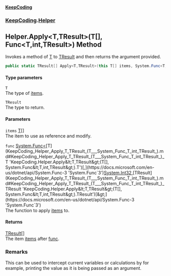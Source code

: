 #### [KeepCoding](index.md 'index')
### [KeepCoding](KeepCoding.md 'KeepCoding').[Helper](KeepCoding_Helper.md 'KeepCoding.Helper')
## Helper.Apply&lt;T,TResult&gt;(T[], Func&lt;T,int,TResult&gt;) Method
Invokes a method of [T](KeepCoding_Helper_Apply_T_TResult_(T___System_Func_T_int_TResult_).md#KeepCoding_Helper_Apply_T_TResult_(T___System_Func_T_int_TResult_)_T 'KeepCoding.Helper.Apply&lt;T,TResult&gt;(T[], System.Func&lt;T,int,TResult&gt;).T') to [TResult](KeepCoding_Helper_Apply_T_TResult_(T___System_Func_T_int_TResult_).md#KeepCoding_Helper_Apply_T_TResult_(T___System_Func_T_int_TResult_)_TResult 'KeepCoding.Helper.Apply&lt;T,TResult&gt;(T[], System.Func&lt;T,int,TResult&gt;).TResult') and then returns the argument provided.  
```csharp
public static TResult[] Apply<T,TResult>(this T[] items, System.Func<T,int,TResult> func);
```
#### Type parameters
<a name='KeepCoding_Helper_Apply_T_TResult_(T___System_Func_T_int_TResult_)_T'></a>
`T`  
The type of [items](KeepCoding_Helper_Apply_T_TResult_(T___System_Func_T_int_TResult_).md#KeepCoding_Helper_Apply_T_TResult_(T___System_Func_T_int_TResult_)_items 'KeepCoding.Helper.Apply&lt;T,TResult&gt;(T[], System.Func&lt;T,int,TResult&gt;).items').
  
<a name='KeepCoding_Helper_Apply_T_TResult_(T___System_Func_T_int_TResult_)_TResult'></a>
`TResult`  
The type to return.
  
#### Parameters
<a name='KeepCoding_Helper_Apply_T_TResult_(T___System_Func_T_int_TResult_)_items'></a>
`items` [T](KeepCoding_Helper_Apply_T_TResult_(T___System_Func_T_int_TResult_).md#KeepCoding_Helper_Apply_T_TResult_(T___System_Func_T_int_TResult_)_T 'KeepCoding.Helper.Apply&lt;T,TResult&gt;(T[], System.Func&lt;T,int,TResult&gt;).T')[[]](https://docs.microsoft.com/en-us/dotnet/api/System.Array 'System.Array')  
The item to use as reference and modify.
  
<a name='KeepCoding_Helper_Apply_T_TResult_(T___System_Func_T_int_TResult_)_func'></a>
`func` [System.Func&lt;](https://docs.microsoft.com/en-us/dotnet/api/System.Func-3 'System.Func`3')[T](KeepCoding_Helper_Apply_T_TResult_(T___System_Func_T_int_TResult_).md#KeepCoding_Helper_Apply_T_TResult_(T___System_Func_T_int_TResult_)_T 'KeepCoding.Helper.Apply&lt;T,TResult&gt;(T[], System.Func&lt;T,int,TResult&gt;).T')[,](https://docs.microsoft.com/en-us/dotnet/api/System.Func-3 'System.Func`3')[System.Int32](https://docs.microsoft.com/en-us/dotnet/api/System.Int32 'System.Int32')[,](https://docs.microsoft.com/en-us/dotnet/api/System.Func-3 'System.Func`3')[TResult](KeepCoding_Helper_Apply_T_TResult_(T___System_Func_T_int_TResult_).md#KeepCoding_Helper_Apply_T_TResult_(T___System_Func_T_int_TResult_)_TResult 'KeepCoding.Helper.Apply&lt;T,TResult&gt;(T[], System.Func&lt;T,int,TResult&gt;).TResult')[&gt;](https://docs.microsoft.com/en-us/dotnet/api/System.Func-3 'System.Func`3')  
The function to apply [items](KeepCoding_Helper_Apply_T_TResult_(T___System_Func_T_int_TResult_).md#KeepCoding_Helper_Apply_T_TResult_(T___System_Func_T_int_TResult_)_items 'KeepCoding.Helper.Apply&lt;T,TResult&gt;(T[], System.Func&lt;T,int,TResult&gt;).items') to.
  
#### Returns
[TResult](KeepCoding_Helper_Apply_T_TResult_(T___System_Func_T_int_TResult_).md#KeepCoding_Helper_Apply_T_TResult_(T___System_Func_T_int_TResult_)_TResult 'KeepCoding.Helper.Apply&lt;T,TResult&gt;(T[], System.Func&lt;T,int,TResult&gt;).TResult')[[]](https://docs.microsoft.com/en-us/dotnet/api/System.Array 'System.Array')  
The item [items](KeepCoding_Helper_Apply_T_TResult_(T___System_Func_T_int_TResult_).md#KeepCoding_Helper_Apply_T_TResult_(T___System_Func_T_int_TResult_)_items 'KeepCoding.Helper.Apply&lt;T,TResult&gt;(T[], System.Func&lt;T,int,TResult&gt;).items') after [func](KeepCoding_Helper_Apply_T_TResult_(T___System_Func_T_int_TResult_).md#KeepCoding_Helper_Apply_T_TResult_(T___System_Func_T_int_TResult_)_func 'KeepCoding.Helper.Apply&lt;T,TResult&gt;(T[], System.Func&lt;T,int,TResult&gt;).func').
### Remarks
This can be used to intercept current variables or calculations by for example, printing the value as it is being passed as an argument.  
